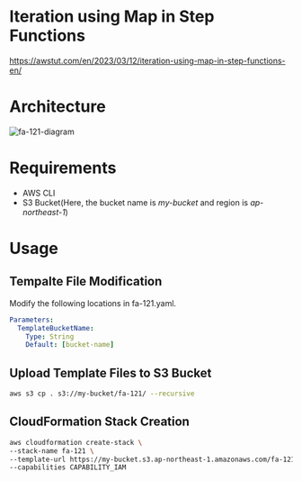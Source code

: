 # Iteration using Map in Step Functions

https://awstut.com/en/2023/03/12/iteration-using-map-in-step-functions-en/

# Architecture

![fa-121-diagram](https://user-images.githubusercontent.com/84276199/224534490-fd633977-56e3-488b-a52e-5fdade254d25.png)

# Requirements

* AWS CLI
* S3 Bucket(Here, the bucket name is *my-bucket* and region is *ap-northeast-1*)

# Usage

## Tempalte File Modification

Modify the following locations in fa-121.yaml.

```yaml
Parameters:
  TemplateBucketName:
    Type: String
    Default: [bucket-name]
```

## Upload  Template Files to S3 Bucket

```bash
aws s3 cp . s3://my-bucket/fa-121/ --recursive
```

## CloudFormation Stack Creation

```bash
aws cloudformation create-stack \
--stack-name fa-121 \
--template-url https://my-bucket.s3.ap-northeast-1.amazonaws.com/fa-121/fa-121.yaml \
--capabilities CAPABILITY_IAM
```

